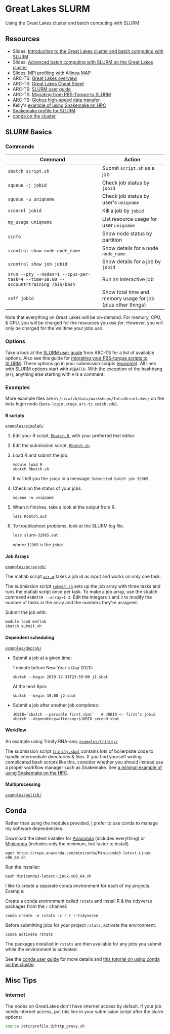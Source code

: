 # Great Lakes SLURM
Using the Great Lakes cluster and batch computing with SLURM 

## Resources

* Slides: [Introduction to the Great Lakes cluster and batch computing with SLURM](https://docs.google.com/presentation/d/1yZCyfBaK9GVCI64oUW-99HtUO5RNwSlqpeUNo8BjgWI/edit#slide=id.p1)
* Slides: [Advanced batch computing with SLURM on the Great Lakes cluster](https://github.com/SchlossLab/Great_Lakes_SLURM)
* Slides: [MPI profiling with Allinea MAP](https://cscar.research.umich.edu/wp-content/uploads/sites/5/2016/04/galexv20160606.pdf)
* ARC-TS: [Great Lakes overview](https://arc-ts.umich.edu/greatlakes/)
* ARC-TS: [Great Lakes Cheat Sheet](https://arc-ts.umich.edu/wp-content/uploads/sites/4/2020/05/Great-Lakes-Cheat-Sheet.pdf)
* ARC-TS: [SLURM user guide](https://arc-ts.umich.edu/greatlakes/slurm-user-guide/)
* ARC-TS: [Migrating from PBS-Torque to SLURM](https://arc-ts.umich.edu/migrating-from-torque-to-slurm/)
* ARC-TS: [Globus high-speed data transfer](https://arc-ts.umich.edu/globus/) 
* Kelly's [example of using Snakemake on HPC](https://github.com/kelly-sovacool/snakemake_hpc_mwe)
* [Snakemake profile for SLURM](https://github.com/Snakemake-Profiles/slurm)
* [conda on the cluster](https://github.com/um-dang/conda_on_the_cluster)

## SLURM Basics

### Commands

| Command | Action |
|---------|--------|
| `sbatch script.sh` | Submit `script.sh` as a job |
| `squeue -j jobid` | Check job status by `jobid` |
| `squeue -u uniqname` | Check job status by user's `uniqname`|
| `scancel jobid` | Kill a job by `jobid` |
| `my_usage uniqname` | List resource usage for user `uniqname`|
| `sinfo` | Show node status by partition |
| `scontrol show node node_name` | Show details for a node `node_name` |
| `scontrol show job jobid` | Show details for a job by `jobid`|
| `srun --pty --nodes=1 --cpus-per-task=4 --time=30:00 --account=training /bin/bash` | Run an interactive job |
| `seff jobid` | Show total time and memory usage for job (plus other things) |

Note that everything on Great Lakes will be on-demand. For memory, CPU, & GPU, you will be charged for the resources you *ask for*. However, you will only be charged for the walltime your jobs *use*.

### Options

Take a look at the [SLURM user guide](https://arc-ts.umich.edu/greatlakes/slurm-user-guide/) from ARC-TS for a list of available options. Also see this guide for [migrating your PBS-torque scripts to SLURM](https://arc-ts.umich.edu/migrating-from-torque-to-slurm/).
These options go in your submission scripts ([example](examples/simpleR/Rbatch.sh)). All lines with SLURM options start with `#SBATCH`. With the exception of the hashbang (`#!`), anything else starting with `#` is a comment.

### Examples

More example files are in `/scratch/data/workshops/IntroGreatLakes/` on the beta login node (`beta-login.stage.arc-ts.umich.edu`).

#### R scripts

[`examples/simpleR/`](examples/simpleR/)

1. Edit your R script, [`Rbatch.R`](examples/simpleR/Rbatch.R), with your preferred text editor.

1. Edit the submission script, [`Rbatch.sh`](examples/simpleR/Rbatch.sh). 

1. Load R and submit the job.
	```
	module load R
	sbatch Rbatch.sh
	```
	It will tell you the `jobid` in a message: `Submitted batch job 32965`.

1. Check on the status of your jobs.
	```
	squeue -u uniqname
	```
1. When it finishes, take a look at the output from R.
	```
	less Rbatch.out
	```
1. To troubleshoot problems, look at the SLURM log file.
	```
	less slurm-32965.out
	```
	where `32965` is the `jobid`.

#### Job Arrays

[`examples/arrayjob/`](examples/arrayjob/)

The matlab script [`arr.m`](examples/arrayjob/arr.m) takes a job id as input and works on only one task.

The submission script [`submit.sh`](examples/arrayjob/submit.sbat) sets up the job array with three tasks and runs the matlab script once per task. To make a job array, use the sbatch command `#SBATCH --array=1-3`. Edit the integers `1` and `3` to modify the number of tasks in the array and the numbers they're assigned.

Submit the job with:
```
module load matlab
sbatch submit.sh
```
#### Dependent scheduling

[`examples/depjob/`](examples/depjob/)

* Submit a job at a given time:

	1 minute before New Year's Day 2020:
	```
	sbatch --begin 2019-12-31T23:59:00 j1.sbat
	```

	At the next 6pm:
	```
	sbatch --begin 18:00 j2.sbat
	```

* Submit a job after another job completes:
	```
	JOBID=`sbatch --parsable first.sbat`   # JOBID <- first’s jobid
	sbatch --dependency=afterany:$JOBID second.sbat
	```

#### Workflow

An example using Trinity RNA-seq: [`examples/trinity/`](examples/trinity/)

The submission script [`trinity.sbat`](examples/trinity/trinity.sbat) contains lots of boilerplate code to handle intermediate directories & files. If you find yourself writing complicated bash scripts like this, consider whether you should instead use a proper workflow manager such as Snakemake. See [a minimal example of using Snakemake on the HPC](https://github.com/kelly-sovacool/snakemake_hpc_mwe).

#### Multiprocessing

[`examples/multiR/`](examples/multiR)

## Conda

Rather than using the modules provided, [I](https://github.com/kelly-sovacool) prefer to use conda to manage my software dependencies.

Download the latest installer for [Anaconda](https://www.anaconda.com/distribution/#download-section) (includes everything) or [Miniconda](https://docs.conda.io/en/latest/miniconda.html) (includes only the minimum, but faster to install).

```
wget https://repo.anaconda.com/miniconda/Miniconda3-latest-Linux-x86_64.sh
```
Run the installer:
```
bash Miniconda3-latest-Linux-x86_64.sh
```

I like to create a separate conda environment for each of my projects. Example:

Create a conda environment called `rstats` and install R & the tidyverse packages from the `r` channel:
```
conda create -n rstats -c r r r-tidyverse
```

Before submitting jobs for your project `rstats`, activate the environment:
```
conda activate rstats
```

The packages installed in `rstats` are then available for any jobs you submit while the environment is activated.

See the [conda user guide](https://docs.conda.io/projects/conda/en/latest/user-guide/getting-started.html) for more details and [this tutorial on using conda on the cluster](https://github.com/um-dang/conda_on_the_cluster).

## Misc Tips

### Internet 

The nodes on GreatLakes don't have internet access by default. 
If your job needs internet access, put this line in your submission script after the slurm options:

```bash
source /etc/profile.d/http_proxy.sh
```
